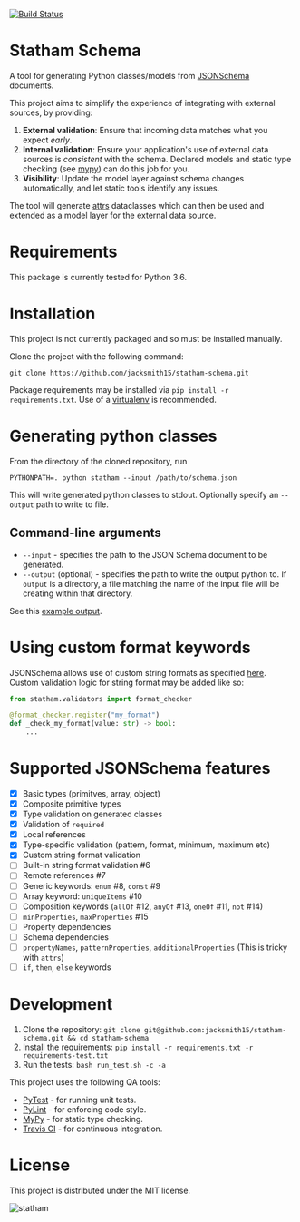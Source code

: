 [![Build Status](https://travis-ci.com/jacksmith15/jsonschema-objects.svg?token=JrMQr8Ynsmu5tphpTQ2p&branch=master)](https://travis-ci.com/jacksmith15/jsonschema-objects)
# Statham Schema
A tool for generating Python classes/models from [JSONSchema](https://json-schema.org/) documents.

This project aims to simplify the experience of integrating with external sources, by providing:
1. **External validation**: Ensure that incoming data matches what you expect _early_.
2. **Internal validation**: Ensure your application's use of external data sources is _consistent_ with the schema. Declared models and static type checking (see [mypy](http://mypy-lang.org/)) can do this job for you.
3. **Visibility**: Update the model layer against schema changes automatically, and let static tools identify any issues.

The tool will generate [attrs](http://www.attrs.org/en/stable/index.html) dataclasses which can then be used and extended as a model layer for the external data source.

# Requirements
This package is currently tested for Python 3.6.

# Installation
This project is not currently packaged and so must be installed manually.

Clone the project with the following command:
```
git clone https://github.com/jacksmith15/statham-schema.git
```

Package requirements may be installed via `pip install -r requirements.txt`. Use of a [virtualenv](https://virtualenv.pypa.io/) is recommended.

# Generating python classes
From the directory of the cloned repository, run
```
PYTHONPATH=. python statham --input /path/to/schema.json
```

This will write generated python classes to stdout. Optionally specify an `--output` path to write to file.

## Command-line arguments
* `--input` - specifies the path to the JSON Schema document to be generated.
* `--output` (optional) - specifies the path to write the output python to. If `output` is a directory, a file matching the name of the input file will be creating within that directory.

See this [example output](https://github.com/jacksmith15/statham-schema/blob/master/tests/models/simple.py).

# Using custom format keywords
JSONSchema allows use of custom string formats as specified [here](https://json-schema.org/draft/2019-09/json-schema-validation.html#rfc.section.7.2.3). Custom validation logic for string format may be added like so:
```python
from statham.validators import format_checker

@format_checker.register("my_format")
def _check_my_format(value: str) -> bool:
    ...
```

# Supported JSONSchema features
- [x] Basic types (primitves, array, object)
- [x] Composite primitive types
- [x] Type validation on generated classes
- [x] Validation of `required`
- [x] Local references
- [x] Type-specific validation (pattern, format, minimum, maximum etc)
- [x] Custom string format validation
- [ ] Built-in string format validation #6
- [ ] Remote references #7
- [ ] Generic keywords: `enum` #8, `const` #9
- [ ] Array keyword: `uniqueItems` #10
- [ ] Composition keywords (`allOf` #12, `anyOf` #13, `oneOf` #11, `not` #14)
- [ ] `minProperties`, `maxProperties` #15
- [ ] Property dependencies
- [ ] Schema dependencies
- [ ] `propertyNames`, `patternProperties`, `additionalProperties` (This is  tricky with `attrs`)
- [ ] `if`, `then`, `else` keywords

# Development
1. Clone the repository: `git clone git@github.com:jacksmith15/statham-schema.git && cd statham-schema`
2. Install the requirements: `pip install -r requirements.txt -r requirements-test.txt`
3. Run the tests: `bash run_test.sh -c -a`

This project uses the following QA tools:
- [PyTest](https://docs.pytest.org/en/latest/) - for running unit tests.
- [PyLint](https://www.pylint.org/) - for enforcing code style.
- [MyPy](http://mypy-lang.org/) - for static type checking.
- [Travis CI](https://travis-ci.org/) - for continuous integration.

# License
This project is distributed under the MIT license.

![statham](https://giant.gfycat.com/GrotesqueNauticalCaracal.gif)
